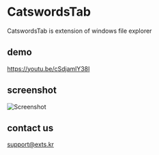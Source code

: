 # CatswordsTab
CatswordsTab is extension of windows file explorer

## demo
https://youtu.be/cSdjamlY38I

## screenshot
![Screenshot](https://raw.githubusercontent.com/gnh1201/CatswordsTab/master/screenshot190215.png)

## contact us
support@exts.kr

